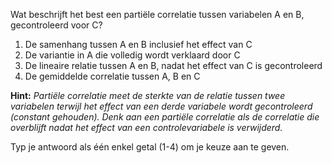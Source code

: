 Wat beschrijft het best een partiële correlatie tussen variabelen A en B, gecontroleerd voor C?

1.	De samenhang tussen A en B inclusief het effect van C
2.	De variantie in A die volledig wordt verklaard door C
3.	De lineaire relatie tussen A en B, nadat het effect van C is gecontroleerd
4.	De gemiddelde correlatie tussen A, B en C

**Hint:** *Partiële correlatie meet de sterkte van de relatie tussen twee variabelen terwijl het effect van een derde variabele wordt gecontroleerd (constant gehouden). Denk aan een partiële correlatie als de correlatie die overblijft nadat het effect van een controlevariabele is verwijderd.*

Typ je antwoord als één enkel getal (1-4) om je keuze aan te geven.


